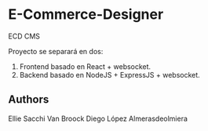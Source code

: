 # E-Commerce-Designer
ECD CMS

Proyecto se separará en dos:
1. Frontend basado en React + websocket.
2. Backend basado en NodeJS + ExpressJS + websocket.

## Authors
Ellie Sacchi Van Broock
Diego López Almerasdeolmiera
